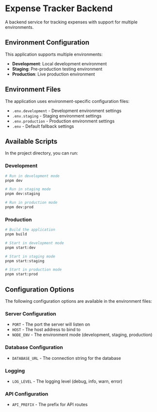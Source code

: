 # Expense Tracker Backend

A backend service for tracking expenses with support for multiple environments.

## Environment Configuration

This application supports multiple environments:

- **Development**: Local development environment
- **Staging**: Pre-production testing environment
- **Production**: Live production environment

## Environment Files

The application uses environment-specific configuration files:

- `.env.development` - Development environment settings
- `.env.staging` - Staging environment settings
- `.env.production` - Production environment settings
- `.env` - Default fallback settings

## Available Scripts

In the project directory, you can run:

### Development

```bash
# Run in development mode
pnpm dev

# Run in staging mode
pnpm dev:staging

# Run in production mode
pnpm dev:prod
```

### Production

```bash
# Build the application
pnpm build

# Start in development mode
pnpm start:dev

# Start in staging mode
pnpm start:staging

# Start in production mode
pnpm start:prod
```

## Configuration Options

The following configuration options are available in the environment files:

### Server Configuration
- `PORT` - The port the server will listen on
- `HOST` - The host address to bind to
- `NODE_ENV` - The environment mode (development, staging, production)

### Database Configuration
- `DATABASE_URL` - The connection string for the database

### Logging
- `LOG_LEVEL` - The logging level (debug, info, warn, error)

### API Configuration
- `API_PREFIX` - The prefix for API routes 